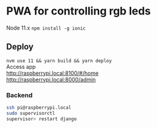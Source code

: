 # PWA for controlling rgb leds

Node 11.x
`npm install -g ionic`
## Deploy
`nvm use 11 && yarn build && yarn deploy`  
Access app  
http://raspberrypi.local:8100/#/home  
http://raspberrypi.local:8000/admin

### Backend
``` bash
ssh pi@raspberrypi.local
sudo supervisorctl 
supervisor> restart django 
```
